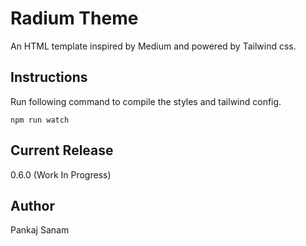 # Radium Theme

An HTML template inspired by Medium and powered by Tailwind css.

## Instructions

Run following command to compile the styles and tailwind config.

`npm run watch`

## Current Release
0.6.0 (Work In Progress)

## Author
Pankaj Sanam
